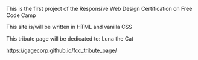 This is the first project of the Responsive Web Design Certification on Free Code Camp

This site is/will be written in HTML and vanilla CSS

This tribute page will be dedicated to: Luna the Cat

https://gagecorp.github.io/fcc_tribute_page/
